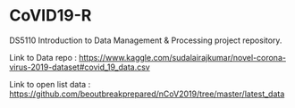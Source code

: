 # CoVID19-R
DS5110 Introduction to Data Management &amp; Processing project repository.

Link to Data repo : https://www.kaggle.com/sudalairajkumar/novel-corona-virus-2019-dataset#covid_19_data.csv

Link to open list data : https://github.com/beoutbreakprepared/nCoV2019/tree/master/latest_data 
